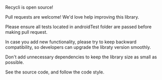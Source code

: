 Recycli is open source!

Pull requests are welcome! We'd love help improving this library.

Please ensure all tests located in androidTest folder are passed before making pull request.

In case you add new functionality, please try to keep backward compatibility, so developers can upgrade the libraty version smoothly.

Don't add unnecessary dependencies to keep the library size as small as possible.

See the source code, and follow the code style.
